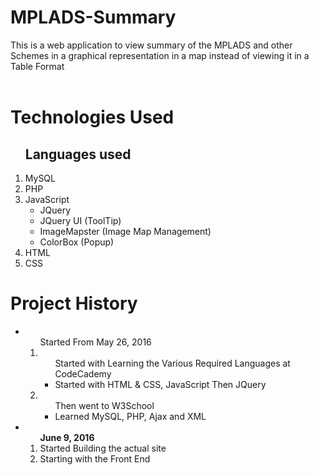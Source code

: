 # MPLADS-Summary
This is a web application to view summary of the MPLADS and other Schemes in a graphical representation in a map instead of viewing it in a Table Format<br>
<br>

<h1>Technologies Used</h1>
<ol>
  <h2>Languages used</h2>
  <li>MySQL</li>
  <li>PHP</li>
  <li>JavaScript
    <ul>
      <li>JQuery</li>
      <li><a href="http://jqueryui.com" style="text-decoration: none;">JQuery UI (ToolTip)</li>
      <li><a href="http://www.outsharked.com/imagemapster/" style="text-decoration: none;">ImageMapster (Image Map Management)</a></li>
      <li><a href="https://github.com/jackmoore/colorbox" style="text-decoration: none;">ColorBox (Popup)</a></li>
    </ul>
  </li>
  <li>HTML</li>
  <li>CSS</li>
</ol>

<h1>Project History</h1>
<ul>
  <li><ol><storng>Started From May 26, 2016</strong>
    <li><ul>Started with Learning the Various Required Languages at <a href="https://www.codecademy.com/learn" style="text-decoration: none;">CodeCademy</a>
      <li>Started with HTML & CSS, JavaScript Then JQuery</li>
    </ul></li>
    <li><ul>Then went to <a href="http://www.w3schools.com/" style="text-decoration: none;">W3School</a>
      <li>Learned MySQL, PHP, Ajax and XML</li>
    </ul></li>
  </ol></li>
  <li><ol><strong>June 9, 2016</strong>
    <li>Started Building the actual site</li>
    <li>Starting with the Front End</li>
  </ol></li>
</ul>

